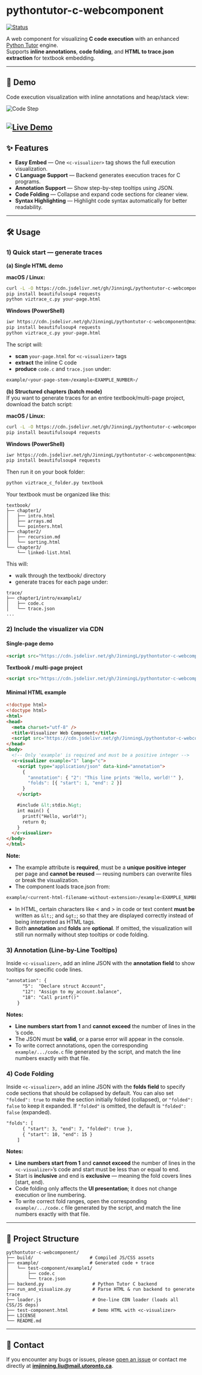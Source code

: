 # pythontutor-c-webcomponent

[![Status](https://img.shields.io/badge/status-work%20in%20progress-yellow)](https://github.com/JinningL/pythontutor-c-webcomponent)

A web component for visualizing **C code execution** with an enhanced [Python Tutor](https://pythontutor.com/) engine.  
Supports **inline annotations**, **code folding**, and **HTML to trace.json extraction** for textbook embedding.

---

## 📸 Demo

Code execution visualization with inline annotations and heap/stack view:


 ![Code Step](docs/demo.png)

[![Live Demo](https://img.shields.io/badge/Demo-Live-blue)](https://JinningL.github.io/pythontutor-c-webcomponent/test-component.html)
---

## ✨ Features

- **Easy Embed** — One `<c-visualizer>` tag shows the full execution visualization.
- **C Language Support** — Backend generates execution traces for C programs.
- **Annotation Support** — Show step-by-step tooltips using JSON.
- **Code Folding** — Collapse and expand code sections for cleaner view.
- **Syntax Highlighting** — Highlight code syntax automatically for better readability.

---
## 🛠 Usage

### 1) Quick start — generate traces
**(a) Single HTML demo** <br>

**macOS / Linux:**
```bash
curl -L -O https://cdn.jsdelivr.net/gh/JinningL/pythontutor-c-webcomponent@main/viztrace_c.py
pip install beautifulsoup4 requests
python viztrace_c.py your-page.html
```

**Windows (PowerShell)**
```bash
iwr https://cdn.jsdelivr.net/gh/JinningL/pythontutor-c-webcomponent@main/viztrace_c.py -OutFile viztrace_c.py
pip install beautifulsoup4 requests
python viztrace_c.py your-page.html
```

The script will:
- **scan** `your-page.html` for `<c-visualizer>` tags
- **extract** the inline C code
- **produce** `code.c` and `trace.json` under:
 ```bash
 example/<your-page-stem>/example<EXAMPLE_NUMBER>/
 ```

**(b) Structured chapters (batch mode)** <br>
If you want to generate traces for an entire textbook/multi-page project, download the batch script:

**macOS / Linux:**
```bash
curl -L -O https://cdn.jsdelivr.net/gh/JinningL/pythontutor-c-webcomponent@main/viztrace_c_folder.py
pip install beautifulsoup4 requests
```
**Windows (PowerShell)**
```bash
iwr https://cdn.jsdelivr.net/gh/JinningL/pythontutor-c-webcomponent@main/viztrace_c_folder.py -OutFile viztrace_c_folder.py
pip install beautifulsoup4 requests
```

Then run it on your book folder:
```bash
python viztrace_c_folder.py textbook
```
Your textbook must be organized like this:
```plaintext
textbook/
├── chapter1/
│   ├── intro.html
│   ├── arrays.md
│   └── pointers.html
├── chapter2/
│   ├── recursion.md
│   └── sorting.html
└── chapter3/
    └── linked-list.html
```

This will:
- walk through the textbook/ directory
- generate traces for each page under:

```plaintext
trace/
├── chapter1/intro/example1/
│   ├── code.c
│   └── trace.json
...
```
### 2) Include the visualizer via CDN

#### **Single-page demo**
```html
<script src="https://cdn.jsdelivr.net/gh/JinningL/pythontutor-c-webcomponent@9dccfac/loader.js"></script>
```

**Textbook / multi-page project**
```html
<script src="https://cdn.jsdelivr.net/gh/JinningL/pythontutor-c-webcomponent@9dccfac/loader_folder.js"></script>
```

#### **Minimal HTML example**
```html
<!doctype html>
<!doctype html>
<html>
<head>
  <meta charset="utf-8" />
  <title>Visualizer Web Component</title>
  <script src="https://cdn.jsdelivr.net/gh/JinningL/pythontutor-c-webcomponent@28e1db2/loader.js"></script>
</head>
<body>
  <!-- Only 'example' is required and must be a positive integer -->
  <c-visualizer example="1" lang="c">
    <script type="application/json" data-kind="annotation">
      {
        "annotation": { "2": "This line prints 'Hello, world!'" },
        "folds": [{ "start": 1, "end": 2 }]
      }
    </script>

    #include &lt;stdio.h&gt;
    int main() {
      printf("Hello, world!");
      return 0;
    }
  </c-visualizer>
</body>
</html>
```

**Note:**  
- The example attribute is **required**, must be a **unique positive integer** per page and **cannot be reused** — reusing numbers can overwrite files or break the visualization.
- The component loads trace.json from:
```bash
example/<current-html-filename-without-extension>/example<EXAMPLE_NUMBER>/trace.json
```
- In HTML, certain characters like < and > in code or text content **must be** written as `&lt;`; and `&gt;`; so that they are displayed correctly instead of being interpreted as HTML tags.
- Both **annotation** and **folds** are **optional**. If omitted, the visualization will still run normally without step tooltips or code folding.

### 3) Annotation (Line-by-Line Tooltips)
Inside `<c-visualizer>`, add an inline JSON with the **annotation field** to show tooltips for specific code lines.
```html
"annotation": {
      "5":  "Declare struct Account",
      "12": "Assign to my_account.balance",
      "18": "Call printf()"   
    }
```
**Notes:**
- **Line numbers start from 1** and **cannot exceed** the number of lines in the <c-visualizer>’s code.
- The JSON must be **valid**, or a parse error will appear in the console.
- To write correct annotations, open the corresponding `example/.../code.c` file generated by the script, and match the line numbers exactly with that file.

### 4) Code Folding
Inside `<c-visualizer>`, add an inline JSON with the **folds field** to specify code sections that should be collapsed by default. You can also set `"folded": true` to make the section initially folded (collapsed), or `"folded": false` to keep it expanded. If `"folded"` is omitted, the default is `"folded": false` (expanded).
```html
"folds": [
      { "start": 3, "end": 7, "folded": true },
      { "start": 10, "end": 15 }
    ]
```
**Notes:**
- **Line numbers start from 1** and **cannot exceed** the number of lines in the `<c-visualizer>`’s code and start must be less than or equal to end.
- Start is **inclusive** and end is **exclusive** — meaning the fold covers lines [start, end).
- Code folding only affects the **UI presentation**; it does not change execution or line numbering.
- To write correct fold ranges, open the corresponding `example/.../code.c` file generated by the script, and match the line numbers exactly with that file.

---
## 📂 Project Structure

```plaintext
pythontutor-c-webcomponent/
├── build/                     # Compiled JS/CSS assets
├── example/                   # Generated code + trace 
│   └── test-component/example1/
│       ├── code.c
│       └── trace.json
├── backend.py                  # Python Tutor C backend
├── run_and_visualize.py        # Parse HTML & run backend to generate trace
├── loader.js                   # One-line CDN loader (loads all CSS/JS deps)
├── test-component.html         # Demo HTML with <c-visualizer>
├── LICENSE
└── README.md
```
---
## 🐞 Contact

If you encounter any bugs or issues, please [open an issue](https://github.com/JinningL/pythontutor-c-webcomponent/issues) or contact me directly at **imjinning.liu@mail.utoronto.ca**.